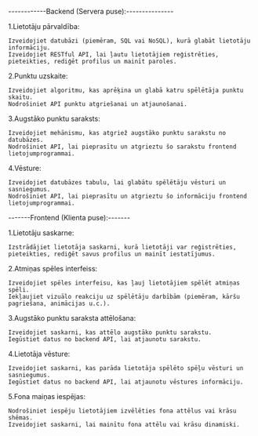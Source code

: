 ------------Backend (Servera puse):---------------

1.Lietotāju pārvaldība:

    Izveidojiet datubāzi (piemēram, SQL vai NoSQL), kurā glabāt lietotāju informāciju.
    Izveidojiet RESTful API, lai ļautu lietotājiem reģistrēties, pieteikties, rediģēt profilus un mainīt paroles.

2.Punktu uzskaite:

    Izveidojiet algoritmu, kas aprēķina un glabā katru spēlētāja punktu skaitu.
    Nodrošiniet API punktu atgriešanai un atjaunošanai.

3.Augstāko punktu saraksts:

    Izveidojiet mehānismu, kas atgriež augstāko punktu sarakstu no datubāzes.
    Nodrošiniet API, lai pieprasītu un atgrieztu šo sarakstu frontend lietojumprogrammai.

4.Vēsture:

    Izveidojiet datubāzes tabulu, lai glabātu spēlētāju vēsturi un sasniegumus.
    Nodrošiniet API, lai pieprasītu un atgrieztu šo informāciju frontend lietojumprogrammai.

-------Frontend (Klienta puse):-------

1.Lietotāju saskarne:

    Izstrādājiet lietotāja saskarni, kurā lietotāji var reģistrēties, pieteikties, rediģēt savus profilus un mainīt iestatījumus.

2.Atmiņas spēles interfeiss:

    Izveidojiet spēles interfeisu, kas ļauj lietotājiem spēlēt atmiņas spēli.
    Iekļaujiet vizuālo reakciju uz spēlētāju darbībām (piemēram, kāršu pagriešana, animācijas u.c.).

3.Augstāko punktu saraksta attēlošana:

    Izveidojiet saskarni, kas attēlo augstāko punktu sarakstu.
    Iegūstiet datus no backend API, lai atjaunotu sarakstu.

4.Lietotāja vēsture:

    Izveidojiet saskarni, kas parāda lietotāja spēlēto spēļu vēsturi un sasniegumus.
    Iegūstiet datus no backend API, lai atjaunotu vēstures informāciju.

5.Fona maiņas iespējas:

    Nodrošiniet iespēju lietotājiem izvēlēties fona attēlus vai krāsu shēmas.
    Izveidojiet saskarni, lai mainītu fona attēlu vai krāsu dinamiski.